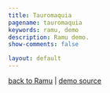 ```yaml
---
title: Tauromaquia
pagename: tauromaquia
keywords: ramu, demo
description: Ramu demo.
show-comments: false

layout: default
---
```

[back to Ramu](../) | [demo source](https://github.com/HermesPasser/Ramu/tree/master/demos/tauromaquia)   

<style> canvas { background-color: white; } </style>
<script type="text/javascript" src="../ramu-0.7b.js"></script>
<script type="text/javascript" src="game.js"></script>
<script> addCanvasOnMain(); </script>